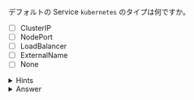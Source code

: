 デフォルトの Service `kubernetes` のタイプは何ですか。

- [ ] ClusterIP
- [ ] NodePort
- [ ] LoadBalancer
- [ ] ExternalName
- [ ] None

<details>
  <summary>Hints</summary>

`kubectl get services` コマンドを実行して、`TYPE` 列を確認します。

</details>

<details>
  <summary>Answer</summary>

ClusterIP

</details>
